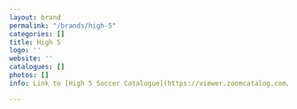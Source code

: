 ```yaml
---
layout: brand
permalink: "/brands/high-5"
categories: []
title: High 5
logo: ''
website: ''
catalogues: []
photos: []
info: Link to [High 5 Soccer Catalogue](https://viewer.zoomcatalog.com/augusta-sportswear-soccer-2020)

---
```

